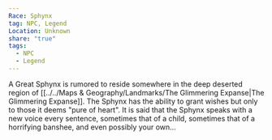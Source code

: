 ```yaml
---
Race: Sphynx
tag: NPC, Legend
Location: Unknown
share: "true"
tags:
  - NPC
  - Legend
---
```


A Great Sphynx is rumored to reside somewhere in the deep deserted region of [[../../Maps & Geography/Landmarks/The Glimmering Expanse|The Glimmering Expanse]]. The Sphynx has the ability to grant wishes but only to those it deems "pure of heart". It is said that the Sphynx speaks with a new voice every sentence, sometimes that of a child, sometimes that of a horrifying banshee, and even possibly your own...